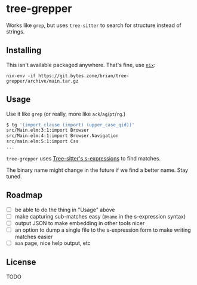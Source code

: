 # tree-grepper

Works like `grep`, but uses `tree-sitter` to search for structure instead of strings.

## Installing

This isn't available packaged anywhere. That's fine, use [`nix`](https://nixos.org/download.html):

`nix-env -if https://git.bytes.zone/brian/tree-grepper/archive/main.tar.gz`

## Usage

Use it like `grep` (or really, more like `ack`/`ag`/`pt`/`rg`.)

```sh
$ tg '(import_clause (import) (upper_case_qid))'
src/Main.elm:3:1:import Browser
src/Main.elm:4:1:import Browser.Navigation
src/main.elm:5:1:import Css
...
```

`tree-grepper` uses [Tree-sitter's s-expressions](https://tree-sitter.github.io/tree-sitter/using-parsers#pattern-matching-with-queries) to find matches.

The binary name might change in the future if we find a better name. Stay tuned.

## Roadmap

- [ ] be able to do the thing in "Usage" above
- [ ] make capturing sub-matches easy (`@name` in the s-expression syntax)
- [ ] output JSON to make embedding in other tools nicer
- [ ] an option to dump a single file to the s-expression form to make writing matches easier
- [ ] `man` page, nice help output, etc

## License

TODO
